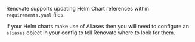 Renovate supports updating Helm Chart references within `requirements.yaml` files.

If your Helm charts make use of Aliases then you will need to configure an `aliases` object in your config to tell Renovate where to look for them.
